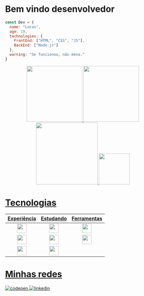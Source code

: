 # Bem vindo desenvolvedor
```js
const Dev = {
  name: "Lucas",
  age: 19,
  technologies: {
    FrontEnd: ["HTML", "CSS", "JS"],
    BackEnd: ["Node.js"]
  },
  warning: "Se funcionou, não mexa."
}
```

<div align="center">
  
  <a href="https://github.com/loopmon">
  <img height="180em" src="https://github-readme-stats.vercel.app/api?username=loopmon&show_icons=true&theme=dracula&include_all_commits=true&count_private=true"/>
  <img height="180em" src="https://github-readme-stats.vercel.app/api/top-langs/?username=loopmon&layout=compact&langs_count=7&theme=dracula"/>
</div> 
<div align="center">
<img width="200" height="200" src="https://i.pinimg.com/originals/10/d0/1a/10d01a7b55b7d75fbea163645bed8a2d.gif">
<img height="100" width="100" src="https://cdn.jsdelivr.net/gh/devicons/devicon/icons/javascript/javascript-original.svg" />
</div>

# Tecnologias
<div align="center">

|Experiência|Estudando|Ferramentas|
|   :-: |   :-:   |     :-:   |
|<img height="30" width="30" src="https://cdn.jsdelivr.net/gh/devicons/devicon/icons/html5/html5-original.svg" />|<img height="30" width="30" src="https://cdn.jsdelivr.net/gh/devicons/devicon/icons/react/react-original.svg" />|<img height="30" width="30" src="https://cdn.jsdelivr.net/gh/devicons/devicon/icons/vscode/vscode-original.svg" />|
|<img height="30" width="30" src="https://cdn.jsdelivr.net/gh/devicons/devicon/icons/javascript/javascript-original.svg" />|<img height="30" width="30" src="https://cdn.jsdelivr.net/gh/devicons/devicon/icons/typescript/typescript-original.svg" />|<img height="30" width="30" src="https://cdn.jsdelivr.net/gh/devicons/devicon/icons/opera/opera-original.svg" /> |
|<img height="30" width="30" src="https://cdn.jsdelivr.net/gh/devicons/devicon/icons/css3/css3-original.svg" />|<img height="30" width="30" src="https://cdn.jsdelivr.net/gh/devicons/devicon/icons/nodejs/nodejs-original.svg" /> 

</div>

# Minhas redes
<p align="left">

<a href="https://codepen.io/loopmon" target="_blank">
  <img align="center" src="https://img.shields.io/badge/-loopmon-05122A?style=flat&logo=codepen" alt="codepen"/>
</a>

<a href="https://www.linkedin.com/in/Lucas06" target="_blank">
  <img align="center" src="https://img.shields.io/badge/-joaolucas-05122A?style=flat&logo=linkedin" alt="linkedin"/>
</a>
</p>

